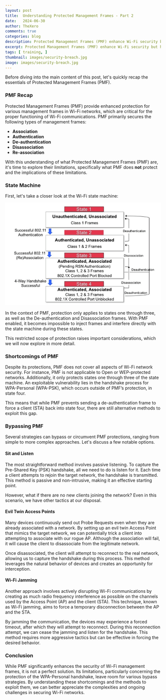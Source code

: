 ```yaml
---
layout: post
title:  Understanding Protected Management Frames - Part 2
date:	2024-06-30 
author: TheXero
comments: true
categories: blog
description: Protected Management Frames (PMF) enhance Wi-Fi security but have limitations, such as not covering Open or WEP networks and the WPA-Personal handshake. Vulnerabilities can be exploited through passive listening, evil twin APs, and Wi-Fi jamming. Understanding these gaps is crucial for better Wi-Fi security.
excerpt: Protected Management Frames (PMF) enhance Wi-Fi security but have limitations, such as not covering Open or WEP networks and the WPA-Personal handshake. Vulnerabilities can be exploited through passive listening, evil twin APs, and Wi-Fi jamming. Understanding these gaps is crucial for better Wi-Fi security.
tags: [ training, ]
thumbnail: images/security-breach.jpg
image: images/security-breach.jpg
---
```


Before diving into the main content of this post, let's quickly recap the essentials of Protected Management Frames (PMF).

### PMF Recap
Protected Management Frames (PMF) provide enhanced protection for various management frames in Wi-Fi networks, which are critical for the proper functioning of Wi-Fi communications. PMF primarily secures the following types of management frames:

- **Association**
- **Authentication**
- **De-authentication**
- **Disassociation**
- **Re-association**

With this understanding of what Protected Management Frames (PMF) are, it's time to explore their limitations, specifically what PMF does **not** protect and the implications of these limitations.

### State Machine
First, let's take a closer look at the Wi-Fi state machine:

![state_machine](images/state_machine.png)

In the context of PMF, protection only applies to states one through three, as well as the De-authentication and Disassociation frames. With PMF enabled, it becomes impossible to inject frames and interfere directly with the state machine during these states.

This restricted scope of protection raises important considerations, which we will now explore in more detail.

### Shortcomings of PMF
Despite its protections, PMF does not cover all aspects of Wi-Fi network security. For instance, PMF is not applicable to Open or WEP-protected networks. Additionally, it only protects states one through three of the state machine. An exploitable vulnerability lies in the handshake process for WPA-Personal (WPA-PSK), which occurs outside of PMF’s protection, in state four.

This means that while PMF prevents sending a de-authentication frame to force a client (STA) back into state four, there are still alternative methods to exploit this gap.

### Bypassing PMF
Several strategies can bypass or circumvent PMF protections, ranging from simple to more complex approaches. Let's discuss a few notable options.

#### Sit and Listen
The most straightforward method involves passive listening. To capture the Pre-Shared Key (PSK) handshake, all we need to do is listen for it. Each time a client attempts to rejoin the target network, the handshake is transmitted. This method is passive and non-intrusive, making it an effective starting point.

However, what if there are no new clients joining the network? Even in this scenario, we have other tactics at our disposal.

#### Evil Twin Access Points
Many devices continuously send out Probe Requests even when they are already associated with a network. By setting up an evil twin Access Point that mimics the target network, we can potentially trick a client into attempting to associate with our rogue AP. Although the association will fail, it will cause the client to disassociate from the legitimate network.

Once disassociated, the client will attempt to reconnect to the real network, allowing us to capture the handshake during this process. This method leverages the natural behavior of devices and creates an opportunity for interception.

#### Wi-Fi Jamming
Another approach involves actively disrupting Wi-Fi communications by creating as much radio frequency interference as possible on the channels used by the Access Point (AP) and the client (STA). This technique, known as Wi-Fi jamming, aims to force a temporary disconnection between the AP and the STA.

By jamming the communication, the devices may experience a forced timeout, after which they will attempt to reconnect. During this reconnection attempt, we can cease the jamming and listen for the handshake. This method requires more aggressive tactics but can be effective in forcing the desired behavior.

### Conclusion
While PMF significantly enhances the security of Wi-Fi management frames, it is not a perfect solution. Its limitations, particularly concerning the protection of the WPA-Personal handshake, leave room for various bypass strategies. By understanding these shortcomings and the methods to exploit them, we can better appreciate the complexities and ongoing challenges in securing Wi-Fi networks.
